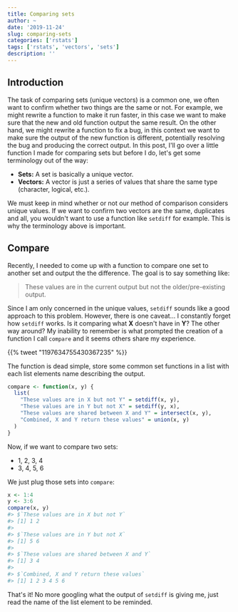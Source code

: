```yaml
---
title: Comparing sets
author: ~
date: '2019-11-24'
slug: comparing-sets
categories: ['rstats']
tags: ['rstats', 'vectors', 'sets']
description: ''
---
```




## Introduction

The task of comparing sets (unique vectors) is a common one, we often want to confirm whether two things are the same or not. For example, we might rewrite a function to make it run faster, in this case we want to make sure that the new and old function output the same result. On the other hand, we might rewrite a function to fix a bug, in this context we want to make sure the output of the new function is different, potentially resolving the bug and producing the correct output. In this post, I'll go over a little function I made for comparing sets but before I do, let's get some terminology out of the way:

* **Sets:** A set is basically a unique vector.
* **Vectors:** A vector is just a series of values that share the same type (character, logical, etc.).

We must keep in mind whether or not our method of comparison considers unique values. If we want to confirm two vectors are the same, duplicates and all, you wouldn't want to use a function like `setdiff` for example. This is why the terminology above is important.

## Compare

Recently, I needed to come up with a function to compare one set to another set and output the the difference. The goal is to say something like:

> These values are in the current output but not the older/pre-existing output. 

Since I am only concerned in the unique values, `setdiff` sounds like a good approach to this problem. However, there is one caveat... I constantly forget how `setdiff` works. Is it comparing what **X** doesn't have in **Y**? The other way around? My inability to remember is what prompted the creation of a function I call `compare` and it seems others share my experience.

<!--html_preserve-->{{% tweet "1197634755430367235" %}}<!--/html_preserve-->

The function is dead simple, store some common set functions in a list with each list elements name describing the output.


```r
compare <- function(x, y) {
  list(
    "These values are in X but not Y" = setdiff(x, y),
    "These values are in Y but not X" = setdiff(y, x),
    "These values are shared between X and Y" = intersect(x, y),
    "Combined, X and Y return these values" = union(x, y)
  )
}
```

Now, if we want to compare two sets: 

* 1, 2, 3, 4
* 3, 4, 5, 6

We just plug those sets into `compare`:


```r
x <- 1:4
y <- 3:6
compare(x, y)
#> $`These values are in X but not Y`
#> [1] 1 2
#> 
#> $`These values are in Y but not X`
#> [1] 5 6
#> 
#> $`These values are shared between X and Y`
#> [1] 3 4
#> 
#> $`Combined, X and Y return these values`
#> [1] 1 2 3 4 5 6
```

That's it! No more googling what the output of `setdiff` is giving me, just read the name of the list element to be reminded.

